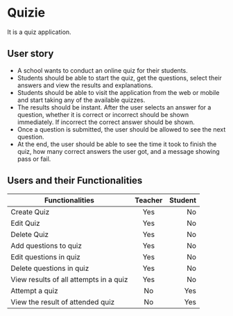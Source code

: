 # Quizie

It is a quiz application.

## User story

- A school wants to conduct an online quiz for their students.
- Students should be able to start the quiz, get the questions, select their answers and view the results and explanations.
- Students should be able to visit the application from the web or mobile and start taking any of the available quizzes.
- The results should be instant. After the user selects an answer for a question,
  whether it is correct or incorrect should be shown immediately. If incorrect the
  correct answer should be shown.
- Once a question is submitted, the user should be allowed to see the next question.
- At the end, the user should be able to see the time it took to finish the quiz, how many correct answers the user got, and a message showing pass or fail.

## Users and their Functionalities

| Functionalities                        | Teacher | Student |
| -------------------------------------- | :-----: | ------: |
| Create Quiz                            |   Yes   |      No |
| Edit Quiz                              |   Yes   |      No |
| Delete Quiz                            |   Yes   |      No |
| Add questions to quiz                  |   Yes   |      No |
| Edit questions in quiz                 |   Yes   |      No |
| Delete questions in quiz               |   Yes   |      No |
| View results of all attempts in a quiz |   Yes   |      No |
| Attempt a quiz                         |   No    |     Yes |
| View the result of attended quiz       |   No    |     Yes |
